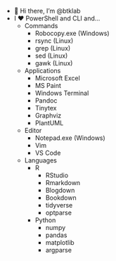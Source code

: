 - 👋 Hi there, I’m @btklab
- I ❤️ PowerShell and CLI and...
    - Commands
        - Robocopy.exe (Windows)
        - rsync (Linux)
        - grep (Linux)
        - sed (Linux)
        - gawk (Linux)
    - Applications
        - Microsoft Excel
        - MS Paint
        - Windows Terminal
        - Pandoc
        - Tinytex
        - Graphviz
        - PlantUML
    - Editor
        - Notepad.exe (Windows)
        - Vim
        - VS Code
    - Languages
        - R
            - RStudio
            - Rmarkdown
            - Blogdown
            - Bookdown
            - tidyverse
            - optparse
        - Python
            - numpy
            - pandas
            - matplotlib
            - argparse

<!---
btklab/btklab is a ✨ special ✨ repository because its `README.md` (this file) appears on your GitHub profile.
You can click the Preview link to take a look at your changes.
--->
